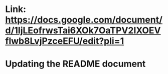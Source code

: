 # Link: https://docs.google.com/document/d/1IjLEofrwsTai6XOk7OaTPV2IXOEVflwb8LvjPzceEFU/edit?pli=1
# Updating the README document 
